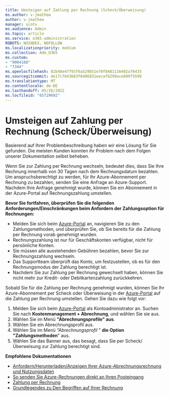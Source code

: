 ```yaml
---
title: Umsteigen auf Zahlung per Rechnung (Scheck/Überweisung)
ms.author: v-jmathew
author: v-jmathew
manager: scotv
ms.audience: Admin
ms.topic: article
ms.service: o365-administration
ROBOTS: NOINDEX, NOFOLLOW
ms.localizationpriority: medium
ms.collection: Adm_O365
ms.custom:
- "9004168"
- "7344"
ms.openlocfilehash: 81b48e47f93f6a529b51e70f8481116402a76435
ms.sourcegitcommit: de17cf643683f8406831eecaf6299ace609f5599
ms.translationtype: MT
ms.contentlocale: de-DE
ms.lasthandoff: 05/26/2022
ms.locfileid: "65729692"
---
```

# <a name="switch-to-pay-by-invoice-checkwire-transfer"></a>Umsteigen auf Zahlung per Rechnung (Scheck/Überweisung)

Basierend auf Ihrer Problembeschreibung haben wir eine Lösung für Sie gefunden. Die meisten Kunden konnten ihr Problem nach dem Folgen unserer Dokumentation selbst beheben.

Wenn Sie zur Zahlung per Rechnung wechseln, bedeutet dies, dass Sie Ihre Rechnung innerhalb von 30 Tagen nach dem Rechnungsdatum bezahlen. Um anspruchsberechtigt zu werden, für Ihr Azure-Abonnement per Rechnung zu bezahlen, senden Sie eine Anfrage an Azure-Support. Nachdem Ihre Anfrage genehmigt wurde, können Sie ein Abonnement in der Azure-Portal auf Rechnungszahlung umstellen.

**Bevor Sie fortfahren, überprüfen Sie die folgenden Anforderungen/Einschränkungen beim Anfordern der Zahlungsoption für Rechnungen:**

- Melden Sie sich beim [Azure-Portal](https://portal.azure.com/) an, navigieren Sie zu den Zahlungsmethoden, und überprüfen Sie, ob Sie bereits für die Zahlung per Rechnung vorab genehmigt wurden.
- Rechnungszahlung ist nur für Geschäftskonten verfügbar, nicht für persönliche Konten.
- Sie müssen alle ausstehenden Gebühren bezahlen, bevor Sie zur Rechnungszahlung wechseln.
- Das Supportteam überprüft das Konto, um festzustellen, ob es für den Rechnungsmodus der Zahlung berechtigt ist.
- Nachdem Sie zur Zahlung per Rechnung gewechselt haben, können Sie nicht mehr zur Kredit- oder Debitkartenzahlung zurückkehren.

Sobald Sie für die Zahlung per Rechnung genehmigt wurden, können Sie Ihr Azure-Abonnement per Scheck oder Überweisung in der [Azure-Portal](https://portal.azure.com/) auf die Zahlung per Rechnung umstellen.
Gehen Sie dazu wie folgt vor:

1. Melden Sie sich beim [Azure-Portal](https://portal.azure.com/) als Kontoadministrator an. Suchen Sie nach **Kostenmanagement + Abrechnung**, und wählen Sie sie aus.
2. Wählen Sie im Menü **"Abrechnungsprofile" aus**.
3. Wählen Sie ein Abrechnungsprofil aus.
4. Wählen Sie im Menü *"Abrechnungsprofil* " **die Option "Zahlungsmethoden**" aus.
5. Wählen Sie das Banner aus, das besagt, dass Sie per Scheck/Überweisung zur Zahlung berechtigt sind.

**Empfohlene Dokumentationen**

- [Anfordern/Herunterladen/Anzeigen Ihrer Azure-Abrechnungsrechnung und Nutzungsdaten](https://docs.microsoft.com/azure/billing/billing-download-azure-invoice-daily-usage-date)
- [So senden Sie Azure-Rechnungen direkt an Ihren Posteingang](https://docs.microsoft.com/azure/billing/billing-download-azure-invoice-daily-usage-date)
- [Zahlung per Rechnung](https://docs.microsoft.com/azure/billing/billing-how-to-pay-by-invoice)
- [Grundlegendes zu Den Begriffen auf Ihrer Rechnung](https://docs.microsoft.com/azure/billing/billing-understand-your-invoice)
